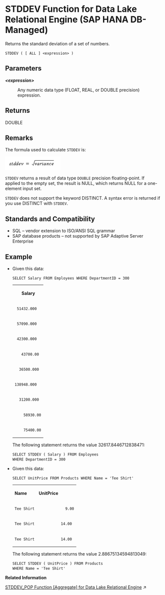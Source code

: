 <!-- loio0dde65ab55a549d3b058038134cae149 -->

# STDDEV Function for Data Lake Relational Engine \(SAP HANA DB-Managed\)

Returns the standard deviation of a set of numbers.



```
STDDEV ( [ ALL ] <expression> )
```



<a name="loio0dde65ab55a549d3b058038134cae149__section_cqh_gv5_vrb"/>

## Parameters


<dl>
<dt><b>

*<expression\>*

</b></dt>
<dd>

Any numeric data type \(FLOAT, REAL, or DOUBLE precision\) expression.



</dd>
</dl>



<a name="loio0dde65ab55a549d3b058038134cae149__section_krv_gv5_vrb"/>

## Returns

DOUBLE



<a name="loio0dde65ab55a549d3b058038134cae149__section_y5f_hv5_vrb"/>

## Remarks

The formula used to calculate `STDDEV` is:

![The formula used by the STDDEV function to calculate standard deviation is stddev equals the square root of variance](images/stddev_gif_a16ca40.gif)

`STDDEV` returns a result of data type `DOUBLE` precision floating-point. If applied to the empty set, the result is NULL, which returns NULL for a one-element input set.

`STDDEV` does not support the keyword DISTINCT. A syntax error is returned if you use DISTINCT with `STDDEV`.



<a name="loio0dde65ab55a549d3b058038134cae149__section_pxn_3v5_vrb"/>

## Standards and Compatibility

-   SQL – vendor extension to ISO/ANSI SQL grammar
-   SAP database products – not supported by SAP Adaptive Server Enterprise



<a name="loio0dde65ab55a549d3b058038134cae149__section_ic3_jv5_vrb"/>

## Example

-   Given this data:

    ```
    SELECT Salary FROM Employees WHERE DepartmentID = 300
    ```


    <table>
    <tr>
    <th valign="top" rowspan="1">

          Salary


    
    </th>
    </tr>
    <tr>
    <td valign="top" rowspan="1">
    
         51432.000


    
    </td>
    </tr>
    <tr>
    <td valign="top" rowspan="1">
    
         57090.000


    
    </td>
    </tr>
    <tr>
    <td valign="top" rowspan="1">
    
         42300.000


    
    </td>
    </tr>
    <tr>
    <td valign="top" rowspan="1">
    
           43700.00


    
    </td>
    </tr>
    <tr>
    <td valign="top" rowspan="1">
    
          36500.000


    
    </td>
    </tr>
    <tr>
    <td valign="top" rowspan="1">
    
        138948.000


    
    </td>
    </tr>
    <tr>
    <td valign="top" rowspan="1">
    
          31200.000


    
    </td>
    </tr>
    <tr>
    <td valign="top" rowspan="1">
    
            58930.00


    
    </td>
    </tr>
    <tr>
    <td valign="top" rowspan="1">
    
            75400.00


    
    </td>
    </tr>
    </table>
    
    The following statement returns the value 32617.8446712838471:

    ```
    SELECT STDDEV ( Salary ) FROM Employees
    WHERE DepartmentID = 300
    ```

-   Given this data:

    ```
    SELECT UnitPrice FROM Products WHERE Name = 'Tee Shirt'
    ```


    <table>
    <tr>
    <th valign="top" rowspan="1">

    Name


    
    </th>
    <th valign="top" rowspan="1">

    UnitPrice


    
    </th>
    </tr>
    <tr>
    <td valign="top" rowspan="1">
    
        Tee Shirt


    
    </td>
    <td valign="top" rowspan="1">
    
                    9.00


    
    </td>
    </tr>
    <tr>
    <td valign="top" rowspan="1">
    
        Tee Shirt


    
    </td>
    <td valign="top" rowspan="1">
    
                  14.00


    
    </td>
    </tr>
    <tr>
    <td valign="top" rowspan="1">
    
        Tee Shirt


    
    </td>
    <td valign="top" rowspan="1">
    
                  14.00


    
    </td>
    </tr>
    </table>
    
    The following statement returns the value 2.88675134594813049:

    ```
    SELECT STDDEV ( UnitPrice ) FROM Products
    WHERE Name = 'Tee Shirt'
    ```


**Related Information**  


[STDDEV_POP Function [Aggregate] for Data Lake Relational Engine](https://help.sap.com/viewer/19b3964099384f178ad08f2d348232a9/2023_1_QRC/en-US/a583f35984f21015b952ffc0a8c12597.html "Computes the standard deviation of a population consisting of a numeric-expression, as a DOUBLE.") :arrow_upper_right:

